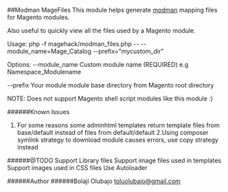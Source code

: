 ##Modman MageFiles
This module helps generate <a target="_blank" href="https://github.com/colinmollenhour/modman/wiki/Tutorial">modman</a> mapping files for Magento modules.

Also useful to quickly view all the files used by a Magento module.


Usage: php -f magehack/modman_files.php -- --module_name=Mage_Catalog --prefix="mycustom_dir"

Options:
--module_name Custom module name (REQUIRED) e.g Namespace_Modulename

--prefix  Your module module base directory from Magento root directory

NOTE:
Does not support Magento shell script modules like this module :)

######Known Issues
1. For some reasons some adminhtml templates return template files from base/default 
instead of files from default/default
2.Using composer symlink strategy to download module causes errors, use copy strategy instead

######@TODO
Support Library files
Support image files used in templates
Support images used in CSS files
Use Autoloader

######Author 
######Bolaji Olubajo <toluolubajo@gmail.com>